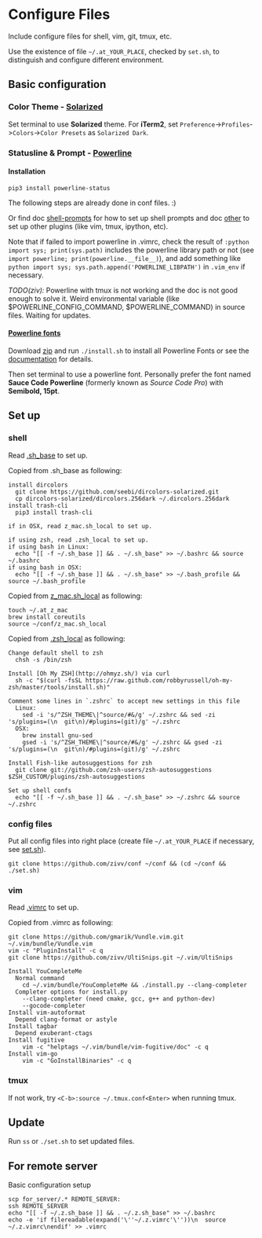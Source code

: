 # Configure Files

Include configure files for shell, vim, git, tmux, etc.

Use the existence of file `~/.at_YOUR_PLACE`, checked by `set.sh`, to distinguish and configure different environment.

## Basic configuration

### Color Theme - [Solarized](http://ethanschoonover.com/solarized)

Set terminal to use **Solarized** theme. For **iTerm2**, set `Preference`->`Profiles`->`Colors`->`Color Presets` as `Solarized Dark`.

### Statusline & Prompt - [Powerline](https://github.com/powerline/powerline)

#### Installation

    pip3 install powerline-status

The following steps are already done in conf files. :)

Or find doc [shell-prompts](https://powerline.readthedocs.org/en/master/usage/shell-prompts.html) for how to set up shell prompts and doc [other](https://powerline.readthedocs.org/en/master/usage/other.html) to set up other plugins (like vim, tmux, ipython, etc).

Note that if failed to import powerline in .vimrc, check the result of `:python import sys; print(sys.path)` includes the powerline library path or not (see `import powerline; print(powerline.__file__)`), and add something like `python import sys; sys.path.append('POWERLINE_LIBPATH')` in `.vim_env` if necessary.

*TODO(ziv):* Powerline with tmux is not working and the doc is not good enough to solve it. Weird environmental variable (like $POWERLINE\_CONFIG\_COMMAND, $POWERLINE\_COMMAND) in source files. Waiting for updates.

#### [Powerline fonts](https://github.com/powerline/fonts)

Download [zip](https://github.com/powerline/fonts/archive/master.zip) and run `./install.sh` to install all Powerline Fonts or see the [documentation](https://powerline.readthedocs.org/en/latest/installation/linux.html#font-installation) for details.

Then set terminal to use a powerline font. Personally prefer the font named **Sauce Code Powerline** (formerly known as *Source Code Pro*) with **Semibold, 15pt**.

## Set up

### shell

Read [.sh\_base](.sh\_base) to set up.

Copied from .sh\_base as following:

    install dircolors
      git clone https://github.com/seebi/dircolors-solarized.git
      cp dircolors-solarized/dircolors.256dark ~/.dircolors.256dark
    install trash-cli
      pip3 install trash-cli

    if in OSX, read z_mac.sh_local to set up.

    if using zsh, read .zsh_local to set up.
    if using bash in Linux:
      echo "[[ -f ~/.sh_base ]] && . ~/.sh_base" >> ~/.bashrc && source ~/.bashrc
    if using bash in OSX:
      echo "[[ -f ~/.sh_base ]] && . ~/.sh_base" >> ~/.bash_profile && source ~/.bash_profile

Copied from [z\_mac.sh\_local](z\_mac.sh\_local) as following:

    touch ~/.at_z_mac
    brew install coreutils
    source ~/conf/z_mac.sh_local

Copied from [.zsh\_local](.zsh\_local) as following:

    Change default shell to zsh
      chsh -s /bin/zsh

    Install [Oh My ZSH](http://ohmyz.sh/) via curl
      sh -c "$(curl -fsSL https://raw.github.com/robbyrussell/oh-my-zsh/master/tools/install.sh)"

    Comment some lines in `.zshrc` to accept new settings in this file
      Linux:
        sed -i 's/^ZSH_THEME\|^source/#&/g' ~/.zshrc && sed -zi 's/plugins=(\n  git\n)/#plugins=(git)/g' ~/.zshrc
      OSX:
        brew install gnu-sed
        gsed -i 's/^ZSH_THEME\|^source/#&/g' ~/.zshrc && gsed -zi 's/plugins=(\n  git\n)/#plugins=(git)/g' ~/.zshrc

    Install Fish-like autosuggestions for zsh
      git clone git://github.com/zsh-users/zsh-autosuggestions $ZSH_CUSTOM/plugins/zsh-autosuggestions

    Set up shell confs
      echo "[[ -f ~/.sh_base ]] && . ~/.sh_base" >> ~/.zshrc && source ~/.zshrc

### config files

Put all config files into right place (create file `~/.at_YOUR_PLACE` if necessary, see [set.sh](set.sh)).

    git clone https://github.com/zivv/conf ~/conf && (cd ~/conf && ./set.sh)

### vim

Read [.vimrc](.vimrc) to set up.

Copied from .vimrc as following:

    git clone https://github.com/gmarik/Vundle.vim.git ~/.vim/bundle/Vundle.vim
    vim -c "PluginInstall" -c q
    git clone https://github.com/zivv/UltiSnips.git ~/.vim/UltiSnips

    Install YouCompleteMe
      Normal command
        cd ~/.vim/bundle/YouCompleteMe && ./install.py --clang-completer
      Completer options for install.py
        --clang-completer (need cmake, gcc, g++ and python-dev)
        --gocode-completer
    Install vim-autoformat
      Depend clang-format or astyle
    Install tagbar
      Depend exuberant-ctags
    Install fugitive
        vim -c "helptags ~/.vim/bundle/vim-fugitive/doc" -c q
    Install vim-go
        vim -c "GoInstallBinaries" -c q


### tmux

If not work, try `<C-b>:source ~/.tmux.conf<Enter>` when running tmux.

## Update

Run `ss` or `./set.sh` to set updated files.

## For remote server

Basic configuration setup

    scp for_server/.* REMOTE_SERVER:
    ssh REMOTE_SERVER
    echo "[[ -f ~/.z.sh_base ]] && . ~/.z.sh_base" >> ~/.bashrc
    echo -e 'if filereadable(expand('\''~/.z.vimrc'\''))\n  source ~/.z.vimrc\nendif' >> .vimrc
